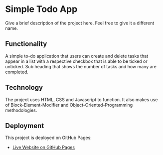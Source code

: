 # Simple Todo App

Give a brief description of the project here. Feel free to give it a different name.

## Functionality

A simple to-do application that users can create and delete tasks that appear in a list with a respective checkbox that is able to be ticked or unticked. Sub heading that shows the number of tasks and how many are completed.

## Technology

The project uses HTML, CSS and Javascript to function. It also makes use of Block-Element-Modifier and Object-Oriented-Programming methodologies.

## Deployment

This project is deployed on GitHub Pages:

- [Live Website on GitHub Pages](https://a7ic3.github.io/se_project_todo-app/)
